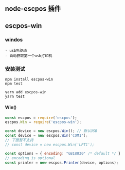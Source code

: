 
## node-escpos 插件
## escpos-win 
### windos
    - usb免驱动
    - 自动获取第一个usb打印机
### 安装测试
```
npm install escpos-win
npm test
```

```
yarn add escpos-win
yarn test
```
#### Win()
```javascript
const escpos = require('escpos');
escpos.Win = require('escpos-win');

const device = new escpos.Win(); // 默认USB
const device = new escpos.Win('COM1');
// 下面暂不支持
// const device = new escpos.Win('LPT1');

const options = { encoding: "GB18030" /* default */ }
// encoding is optional
const printer = new escpos.Printer(device, options);
```
